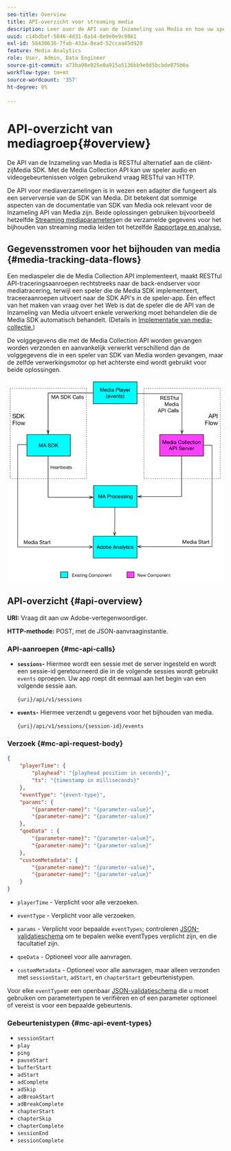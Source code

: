 ```yaml
---
seo-title: Overview
title: API-overzicht voor streaming media
description: Leer over de API van de Inzameling van Media en hoe uw speler audio en videogebeurtenissen kan volgen gebruikend de vraag van HTTP RESTful.
uuid: c14bdbef-5846-4d31-8a14-8e9e0e9c9861
exl-id: 58430636-7fab-433a-8ead-52ccaa45d920
feature: Media Analytics
role: User, Admin, Data Engineer
source-git-commit: a73ba98e025e0a915a5136bb9e0d5bcbde875b0a
workflow-type: tm+mt
source-wordcount: '357'
ht-degree: 0%

---
```


# API-overzicht van mediagroep{#overview}

De API van de Inzameling van Media is RESTful alternatief aan de cliënt-zijMedia SDK. Met de Media Collection API kan uw speler audio en videogebeurtenissen volgen gebruikend vraag RESTful van HTTP.

De API voor mediaverzamelingen is in wezen een adapter die fungeert als een serverversie van de SDK van Media. Dit betekent dat sommige aspecten van de documentatie van SDK van Media ook relevant voor de Inzameling API van Media zijn. Beide oplossingen gebruiken bijvoorbeeld hetzelfde [Streaming mediaparameters](../variables/audio-video-parameters.md)en de verzamelde gegevens voor het bijhouden van streaming media leiden tot hetzelfde [Rapportage en analyse.](/help/reporting/media-reports-enable.md)

## Gegevensstromen voor het bijhouden van media {#media-tracking-data-flows}

Een mediaspeler die de Media Collection API implementeert, maakt RESTful API-traceringsaanroepen rechtstreeks naar de back-endserver voor mediatracering, terwijl een speler die de Media SDK implementeert, traceeraanroepen uitvoert naar de SDK API&#39;s in de speler-app. Één effect van het maken van vraag over het Web is dat de speler die de API van de Inzameling van Media uitvoert enkele verwerking moet behandelen die de Media SDK automatisch behandelt. (Details in [Implementatie van media-collectie.](mc-api-impl/mc-api-quick-start.md))

De volggegevens die met de Media Collection API worden gevangen worden verzonden en aanvankelijk verwerkt verschillend dan de volggegevens die in een speler van SDK van Media worden gevangen, maar de zelfde verwerkingsmotor op het achterste eind wordt gebruikt voor beide oplossingen.

![](assets/col_api_overview_simple.png)

## API-overzicht {#api-overview}

**URI:** Vraag dit aan uw Adobe-vertegenwoordiger.

**HTTP-methode:** POST, met de JSON-aanvraaginstantie.

### API-aanroepen {#mc-api-calls}

* **`sessions`-** Hiermee wordt een sessie met de server ingesteld en wordt een sessie-id geretourneerd die in de volgende sessies wordt gebruikt `events` oproepen. Uw app roept dit eenmaal aan het begin van een volgende sessie aan.

   `{uri}/api/v1/sessions`

* **`events`-** Hiermee verzendt u gegevens voor het bijhouden van media.

   `{uri}/api/v1/sessions/{session-id}/events`

### Verzoek {#mc-api-request-body}

```json
{
    "playerTime": {
        "playhead": "{playhead position in seconds}",
        "ts": "{timestamp in milliseconds}"
    },
    "eventType": "{event-type}",
    "params": {
        "{parameter-name}": "{parameter-value}",
        "{parameter-name}": "{parameter-value}"
    },
    "qoeData" : {
        "{parameter-name}": "{parameter-value}",
        "{parameter-name}": "{parameter-value}"
    },
    "customMetadata": {
        "{parameter-name}": "{parameter-value}",
        "{parameter-name}": "{parameter-value}"
    }
}
```

* `playerTime` - Verplicht voor alle verzoeken.
* `eventType` - Verplicht voor alle verzoeken.
* `params` - Verplicht voor bepaalde `eventTypes`; controleren [JSON-validatieschema](mc-api-ref/mc-api-json-validation.md) om te bepalen welke eventTypes verplicht zijn, en die facultatief zijn.

* `qoeData` - Optioneel voor alle aanvragen.
* `customMetadata` - Optioneel voor alle aanvragen, maar alleen verzonden met `sessionStart`, `adStart`, en `chapterStart` gebeurtenistypen.

Voor elke `eventType`er een openbaar [JSON-validatieschema](mc-api-ref/mc-api-json-validation.md) die u moet gebruiken om parametertypen te verifiëren en of een parameter optioneel of vereist is voor een bepaalde gebeurtenis.

### Gebeurtenistypen {#mc-api-event-types}

* `sessionStart`
* `play`
* `ping`
* `pauseStart`
* `bufferStart`
* `adStart`
* `adComplete`
* `adSkip`
* `adBreakStart`
* `adBreakComplete`
* `chapterStart`
* `chapterSkip`
* `chapterComplete`
* `sessionEnd`
* `sessionComplete`

